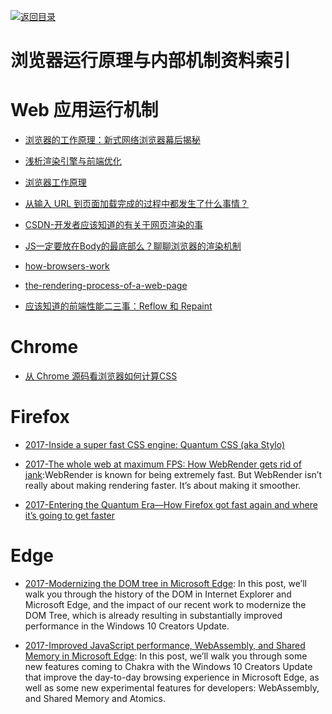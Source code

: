 [![返回目录](https://parg.co/UGo)](https://parg.co/b4z) 
 
# 浏览器运行原理与内部机制资料索引

# Web 应用运行机制

- [浏览器的工作原理：新式网络浏览器幕后揭秘](https://www.html5rocks.com/zh/tutorials/internals/howbrowserswork/?hmsr=toutiao.io&utm_medium=toutiao.io&utm_source=toutiao.io)

- [浅析渲染引擎与前端优化](http://jdc.jd.com/archives/2806)

- [浏览器工作原理](https://segmentfault.com/a/1190000004934730)

- [从输入 URL 到页面加载完成的过程中都发生了什么事情？](http://fex.baidu.com/blog/2014/05/what-happen/)

- [CSDN-开发者应该知道的有关于网页渲染的事](http://www.csdn.net/article/2015-06-12/2824946)

- [JS一定要放在Body的最底部么？聊聊浏览器的渲染机制](http://delai.me/code/js-and-performance/?utm_source=tuicool&utm_medium=referral)

- [how-browsers-work](http://taligarsiel.com/Projects/howbrowserswork1.htm)

- [the-rendering-process-of-a-web-page](https://medium.com/@gneutzling/the-rendering-process-of-a-web-page-78e05a6749dc#.zdp2moezo)

- [应该知道的前端性能二三事：Reflow 和 Repaint](http://www.tuicool.com/articles/UvYBfy)

# Chrome

- [从 Chrome 源码看浏览器如何计算CSS](https://zhuanlan.zhihu.com/p/25380611)

# Firefox

- [2017-Inside a super fast CSS engine: Quantum CSS (aka Stylo)](https://parg.co/bTa)

- [2017-The whole web at maximum FPS: How WebRender gets rid of jank](https://parg.co/UGM):WebRender is known for being extremely fast. But WebRender isn’t really about making rendering faster. It’s about making it smoother.

- [2017-Entering the Quantum Era—How Firefox got fast again and where it’s going to get faster](https://parg.co/U6v)

# Edge

- [2017-Modernizing the DOM tree in Microsoft Edge](https://blogs.windows.com/msedgedev/2017/04/19/modernizing-dom-tree-microsoft-edge/#gXbKkdM2Yl71P1jX.97): In this post, we’ll walk you through the history of the DOM in Internet Explorer and Microsoft Edge, and the impact of our recent work to modernize the DOM Tree, which is already resulting in substantially improved performance in the Windows 10 Creators Update.

- [2017-Improved JavaScript performance, WebAssembly, and Shared Memory in Microsoft Edge](https://blogs.windows.com/msedgedev/2017/04/20/improved-javascript-performance-webassembly-shared-memory/#aXYIbCB04QkDAmeQ.97): In this post, we’ll walk you through some new features coming to Chakra with the Windows 10 Creators Update that improve the day-to-day browsing experience in Microsoft Edge, as well as some new experimental features for developers: WebAssembly, and Shared Memory and Atomics.
